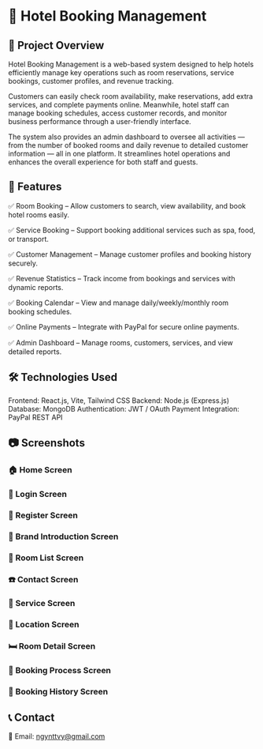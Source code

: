 # 🏨 Hotel Booking Management

## 📌 Project Overview
Hotel Booking Management is a web-based system designed to help hotels efficiently manage key operations such as room reservations, service bookings, customer profiles, and revenue tracking.

Customers can easily check room availability, make reservations, add extra services, and complete payments online. Meanwhile, hotel staff can manage booking schedules, access customer records, and monitor business performance through a user-friendly interface.

The system also provides an admin dashboard to oversee all activities — from the number of booked rooms and daily revenue to detailed customer information — all in one platform. It streamlines hotel operations and enhances the overall experience for both staff and guests.

## 🚀 Features

✅ Room Booking – Allow customers to search, view availability, and book hotel rooms easily.

✅ Service Booking – Support booking additional services such as spa, food, or transport.

✅ Customer Management – Manage customer profiles and booking history securely.

✅ Revenue Statistics – Track income from bookings and services with dynamic reports.

✅ Booking Calendar – View and manage daily/weekly/monthly room booking schedules.

✅ Online Payments – Integrate with PayPal for secure online payments.

✅ Admin Dashboard – Manage rooms, customers, services, and view detailed reports.

## 🛠️ Technologies Used

Frontend: React.js, Vite, Tailwind CSS
Backend: Node.js (Express.js)
Database: MongoDB
Authentication: JWT / OAuth
Payment Integration: PayPal REST API
## 📷 Screenshots

### 🏠 Home Screen


### 🔐 Login Screen


### 📝 Register Screen


### 🎥 Brand Introduction Screen


### 🏨 Room List Screen


### ☎️ Contact Screen


### 🧰 Service Screen


### 📍 Location Screen


### 🛏️ Room Detail Screen


### 📆 Booking Process Screen
  

### 🧾 Booking History Screen


## 📞 Contact

📧 Email: ngynttvy@gmail.com
